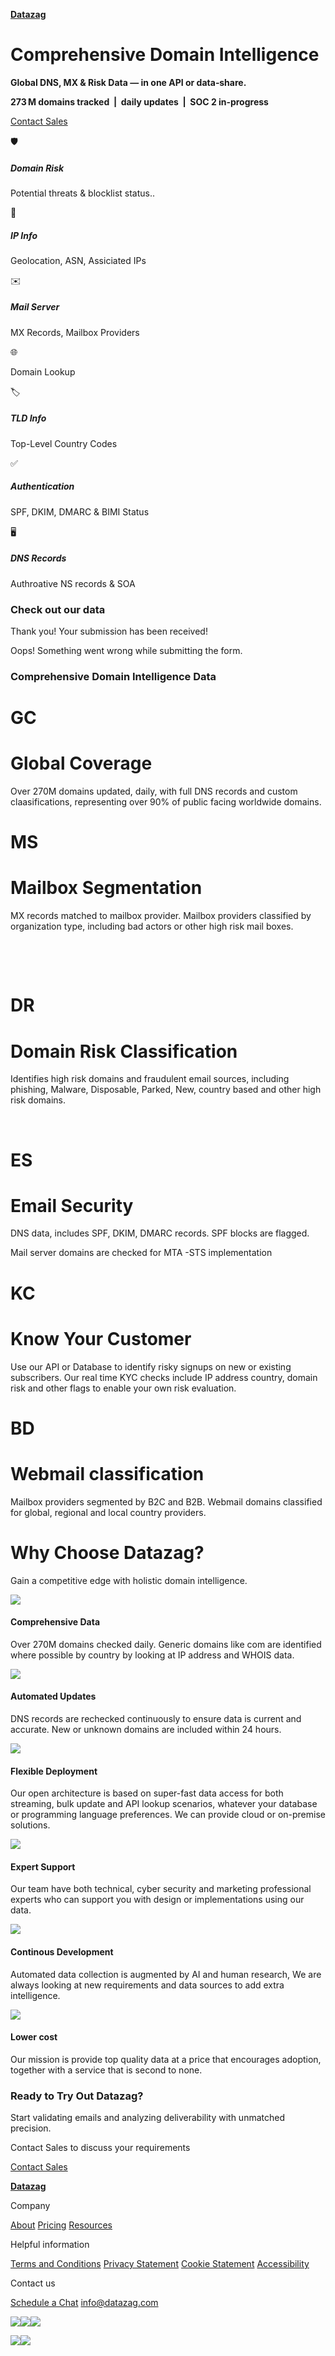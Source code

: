 [**Datazag**](https://www.datazag.com/)

# Comprehensive Domain Intelligence

**Global DNS, MX & Risk Data — in one API or data‑share.**

**273 M domains tracked  \|  daily updates  \|  SOC 2 in‑progress**

[Contact Sales](https://www.datazag.com/contact-us)

🛡️

##### Domain Risk

Potential threats & blocklist status..

📍

##### IP Info

Geolocation, ASN, Assiciated IPs

✉️

##### Mail Server

MX Records, Mailbox Providers

🌐

Domain Lookup

🏷️

##### TLD Info

Top-Level Country Codes

✅

##### Authentication

SPF, DKIM, DMARC & BIMI Status

🖥️

##### DNS Records

Authroative NS records & SOA

### Check out our data

Thank you! Your submission has been received!

Oops! Something went wrong while submitting the form.

### Comprehensive Domain Intelligence Data

# GC

# Global Coverage

Over 270M domains updated, daily, with full DNS records and custom claasifications, representing over 90% of public facing worldwide domains.

# MS

# Mailbox Segmentation

MX records matched to mailbox provider. Mailbox providers classified by organization type, including bad actors or other high risk mail boxes.

‍

‍

# DR

# Domain Risk Classification

Identifies high risk domains and fraudulent email sources, including phishing, Malware, Disposable, Parked, New, country based and other high risk domains.

‍

# ES

# Email Security

DNS data, includes SPF, DKIM, DMARC records. SPF blocks are flagged.

Mail server domains are checked for MTA -STS implementation

# KC

# Know Your Customer

Use our API or Database to identify risky signups on new or existing subscribers. Our real time KYC checks include IP address country, domain risk and other flags to enable your own risk evaluation.

# BD

# Webmail classification

Mailbox providers segmented by B2C and B2B. Webmail domains classified for global, regional and local country providers.

# Why Choose Datazag?

Gain a competitive edge with holistic domain intelligence.

![](https://cdn.prod.website-files.com/607ec6bb413614271128eda2/67f5438dfdfabab140704b39_check_24dp_FFFFFF_FILL0_wght400_GRAD0_opsz24.png)

#### Comprehensive Data

Over 270M domains checked daily. Generic domains like com are identified where possible by country by looking at IP address and WHOIS data.

![](https://cdn.prod.website-files.com/607ec6bb413614271128eda2/67f5438dfdfabab140704b39_check_24dp_FFFFFF_FILL0_wght400_GRAD0_opsz24.png)

#### Automated Updates

DNS records are rechecked continuously to ensure data is current and accurate. New or unknown domains are included within 24 hours.

![](https://cdn.prod.website-files.com/607ec6bb413614271128eda2/67f5438dfdfabab140704b39_check_24dp_FFFFFF_FILL0_wght400_GRAD0_opsz24.png)

#### Flexible Deployment

Our open architecture is based on super-fast data access for both streaming, bulk update and API lookup scenarios, whatever your database or programming language preferences. We can provide cloud or on-premise solutions.

![](https://cdn.prod.website-files.com/607ec6bb413614271128eda2/67f5438dfdfabab140704b39_check_24dp_FFFFFF_FILL0_wght400_GRAD0_opsz24.png)

#### Expert Support

Our team have both technical, cyber security and marketing professional experts who can support you with design or implementations using our data.

![](https://cdn.prod.website-files.com/607ec6bb413614271128eda2/67f5438dfdfabab140704b39_check_24dp_FFFFFF_FILL0_wght400_GRAD0_opsz24.png)

#### Continous Development

Automated data collection is augmented by AI and human research, We are always looking at new requirements and data sources to add extra intelligence.

![](https://cdn.prod.website-files.com/607ec6bb413614271128eda2/67f5438dfdfabab140704b39_check_24dp_FFFFFF_FILL0_wght400_GRAD0_opsz24.png)

#### Lower cost

Our mission is provide top quality data at a price that encourages adoption, together with a service that is second to none.

### Ready to Try Out Datazag?

Start validating emails and analyzing deliverability with unmatched precision.

Contact Sales to discuss your requirements

[Contact Sales](https://www.datazag.com/contact-us)

[**Datazag**](https://www.datazag.com/#)

Company

[About](https://www.datazag.com/about-new) [Pricing](https://www.datazag.com/pricing) [Resources](https://www.datazag.com/blog)

Helpful information

[Terms and Conditions](https://www.datazag.com/t-cs) [Privacy Statement](https://www.datazag.com/privacy) [Cookie Statement](https://www.datazag.com/privacy) [Accessibility](https://www.datazag.com/#)

Contact us

[Schedule a Chat](https://outlook.office365.com/owa/calendar/ScheduleaChat1@datazag.com/bookings/) [info@datazag.com](https://www.datazag.com/#)

[![](https://cdn.prod.website-files.com/62434fa732124a0fb112aab4/62434fa732124ac15112aad5_twitter%20small.svg)](https://www.datazag.com/#)[![](https://cdn.prod.website-files.com/62434fa732124a0fb112aab4/62434fa732124a389912aad8_linkedin%20small.svg)](https://www.datazag.com/#)[![](https://cdn.prod.website-files.com/62434fa732124a0fb112aab4/62434fa732124a51bf12aae9_facebook%20small.svg)](https://www.datazag.com/#)

![](https://cdn.prod.website-files.com/607ec6bb413614271128eda2/64116f5b47f810a27d660455_Twitter(1).svg)![](https://cdn.prod.website-files.com/607ec6bb413614271128eda2/64116f64c858d9206ab6b359_Linkedin(1).svg)